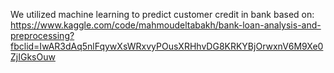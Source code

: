 We utilized machine learning to predict customer credit in bank
based on: https://www.kaggle.com/code/mahmoudeltabakh/bank-loan-analysis-and-preprocessing?fbclid=IwAR3dAq5nlFqywXsWRxvyPOusXRHhvDG8KRKYBjOrwxnV6M9Xe0ZjIGksOuw
